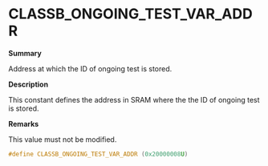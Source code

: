 # CLASSB_ONGOING_TEST_VAR_ADDR

**Summary**

Address at which the ID of ongoing test is stored.

**Description**

This constant defines the address in SRAM where the the ID of ongoing test is stored.

**Remarks**

This value must not be modified.

```c
#define CLASSB_ONGOING_TEST_VAR_ADDR (0x20000008U)
```

